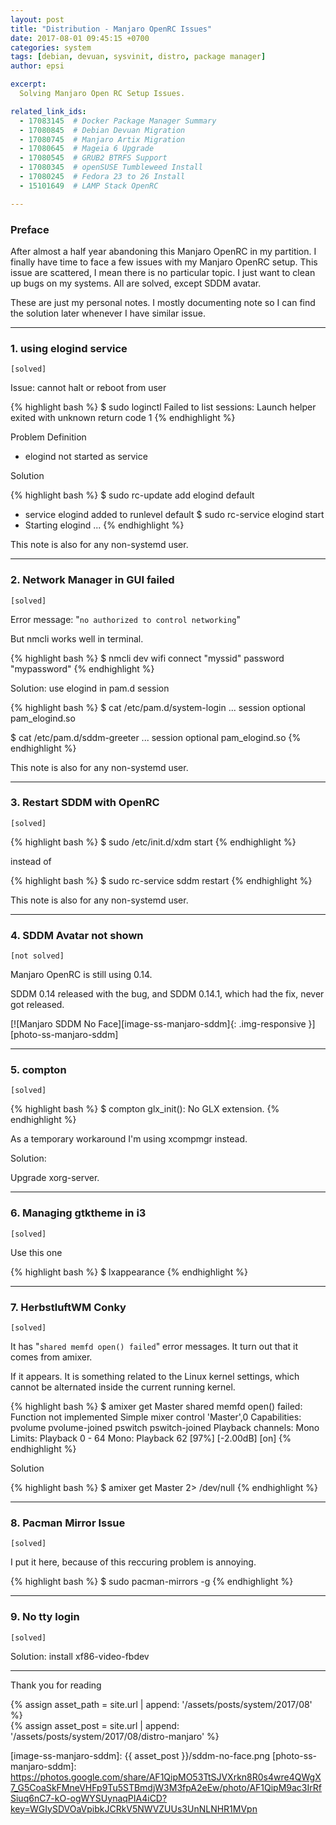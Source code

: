 ```yaml
---
layout: post
title: "Distribution - Manjaro OpenRC Issues"
date: 2017-08-01 09:45:15 +0700
categories: system
tags: [debian, devuan, sysvinit, distro, package manager]
author: epsi

excerpt:
  Solving Manjaro Open RC Setup Issues.

related_link_ids: 
  - 17083145  # Docker Package Manager Summary
  - 17080845  # Debian Devuan Migration
  - 17080745  # Manjaro Artix Migration
  - 17080645  # Mageia 6 Upgrade
  - 17080545  # GRUB2 BTRFS Support
  - 17080345  # openSUSE Tumbleweed Install
  - 17080245  # Fedora 23 to 26 Install
  - 15101649  # LAMP Stack OpenRC

---
```


### Preface

After almost a half year abandoning this Manjaro OpenRC in my partition.
I finally have time to face a few issues with my Manjaro OpenRC setup.
This issue are scattered, I mean there is no particular topic.
I just want to clean up bugs on my systems.
All are solved, except SDDM avatar.

These are just my personal notes. 
I mostly documenting note so I can find the solution later
whenever I have similar issue.

-- -- --

### 1. using elogind service 

<code>[solved]</code>

Issue: cannot halt or reboot from user

{% highlight bash %}
$ sudo loginctl 
Failed to list sessions: Launch helper exited with unknown return code 1
{% endhighlight %}

Problem Definition

*	elogind not started as service

Solution

{% highlight bash %}
$ sudo rc-update add elogind default
 * service elogind added to runlevel default
$ sudo rc-service elogind start
 * Starting elogind ... 
{% endhighlight %}

This note is also for any non-systemd user.
 
-- -- --

### 2. Network Manager in GUI failed

<code>[solved]</code>

Error message: "<code>no authorized to control networking</code>"

But nmcli works well in terminal.

{% highlight bash %}
$ nmcli dev wifi connect "myssid" password "mypassword"
{% endhighlight %}

Solution: use elogind in pam.d session

{% highlight bash %}
$ cat /etc/pam.d/system-login
...
session    optional   pam_elogind.so

$ cat /etc/pam.d/sddm-greeter
...
session		optional pam_elogind.so
{% endhighlight %}

This note is also for any non-systemd user.

-- -- --

### 3. Restart SDDM with OpenRC 

<code>[solved]</code>

{% highlight bash %}
$ sudo /etc/init.d/xdm start
{% endhighlight %}

instead of 

{% highlight bash %}
$ sudo rc-service sddm restart
{% endhighlight %}

This note is also for any non-systemd user.

-- -- --

### 4. SDDM Avatar not shown

<code>[not solved]</code>

Manjaro OpenRC is still using 0.14.

SDDM 0.14 released with the bug, and SDDM 0.14.1, which had the fix, never got released. 

[![Manjaro SDDM No Face][image-ss-manjaro-sddm]{: .img-responsive }][photo-ss-manjaro-sddm]

-- -- --

### 5. compton

<code>[solved]</code>

{% highlight bash %}
$ compton
glx_init(): No GLX extension.
{% endhighlight %}

As a temporary workaround I'm using xcompmgr instead.

Solution:

Upgrade xorg-server.

-- -- --

### 6. Managing gtktheme in i3 

<code>[solved]</code>

Use this one

{% highlight bash %}
$ lxappearance
{% endhighlight %}

-- -- --

### 7. HerbstluftWM Conky 

<code>[solved]</code>

It has "<code>shared memfd open() failed</code>" error messages.
It turn out that it comes from amixer.

If it appears. It is something related to the Linux kernel settings, 
which cannot be alternated inside the current running kernel. 

{% highlight bash %}
$ amixer get Master 
shared memfd open() failed: Function not implemented
Simple mixer control 'Master',0
  Capabilities: pvolume pvolume-joined pswitch pswitch-joined
  Playback channels: Mono
  Limits: Playback 0 - 64
  Mono: Playback 62 [97%] [-2.00dB] [on]
{% endhighlight %}
  
Solution

{% highlight bash %}
$ amixer get Master 2> /dev/null
{% endhighlight %}

-- -- --

### 8. Pacman Mirror Issue 

<code>[solved]</code>

I put it here, because of this reccuring problem is annoying.

{% highlight bash %}
$ sudo pacman-mirrors -g
{% endhighlight %}

-- -- --

### 9. No tty login 

<code>[solved]</code>

Solution: install xf86-video-fbdev

-- -- --

Thank you for reading

[//]: <> ( -- -- -- links below -- -- -- )

{% assign asset_path = site.url | append: '/assets/posts/system/2017/08' %}\
{% assign asset_post = site.url | append: '/assets/posts/system/2017/08/distro-manjaro' %}

[image-ss-manjaro-sddm]: {{ asset_post }}/sddm-no-face.png
[photo-ss-manjaro-sddm]: https://photos.google.com/share/AF1QipMO53TtSJVXrkn8R0s4wre4QWgX7_G5CoaSkFMneVHFp9Tu5STBmdjW3M3fpA2eEw/photo/AF1QipM9ac3IrRfSiuq6nC7-kO-ogWYSUynaqPIA4iCD?key=WGIySDVOaVpibkJCRkV5NWVZUUs3UnNLNHR1MVpn
